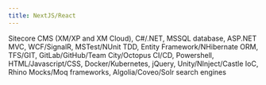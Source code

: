 ```yaml
---
title: NextJS/React
---
```


Sitecore CMS (XM/XP and XM Cloud), C#/.NET, MSSQL database, ASP.NET MVC, WCF/SignalR, MSTest/NUnit TDD, Entity Framework/NHibernate ORM, TFS/GIT, GitLab/GitHub/Team City/Octopus CI/CD, Powershell, HTML/Javascript/CSS, Docker/Kubernetes, jQuery, Unity/NInject/Castle IoC, Rhino Mocks/Moq frameworks, Algolia/Coveo/Solr search engines
